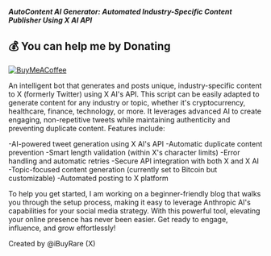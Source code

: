 ***AutoContent AI Generator: Automated Industry-Specific Content Publisher Using X AI API***

  ## 💰 You can help me by Donating
  [![BuyMeACoffee](https://img.shields.io/badge/Buy%20Me%20a%20Coffee-ffdd00?style=for-the-badge&logo=buy-me-a-coffee&logoColor=black)](https://buymeacoffee.com/ibuyrare) 

An intelligent bot that generates and posts unique, industry-specific content to X (formerly Twitter) using X AI's API. This script can be easily adapted to generate content for any industry or topic, whether it's cryptocurrency, healthcare, finance, technology, or more. It leverages advanced AI to create engaging, non-repetitive tweets while maintaining authenticity and preventing duplicate content. Features include:

-AI-powered tweet generation using X AI's API
-Automatic duplicate content prevention
-Smart length validation (within X's character limits)
-Error handling and automatic retries
-Secure API integration with both X and X AI
-Topic-focused content generation (currently set to Bitcoin but customizable)
-Automated posting to X platform


To help you get started, I am working on a beginner-friendly blog that walks you through the setup process, making it easy to leverage Anthropic AI's capabilities for your social media strategy. With this powerful tool, elevating your online presence has never been easier. Get ready to engage, influence, and grow effortlessly!



Created by @iBuyRare (X)

